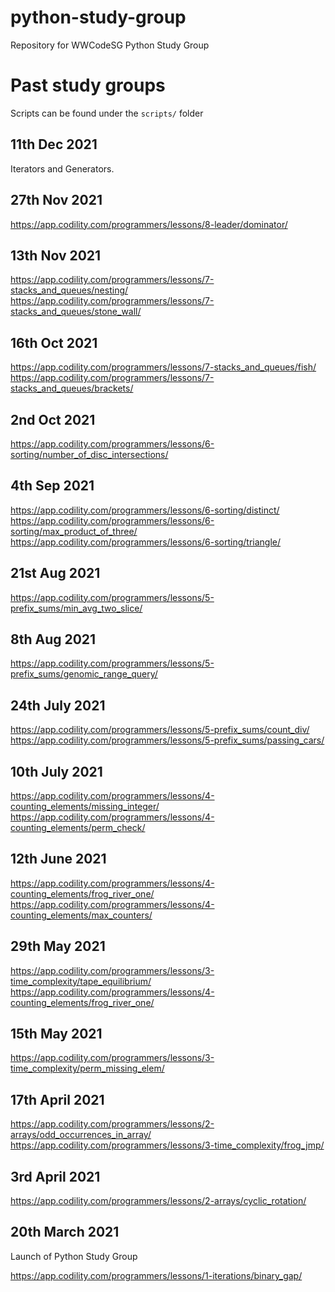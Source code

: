 # python-study-group

Repository for WWCodeSG Python Study Group


# Past study groups
Scripts can be found under the `scripts/` folder

## 11th Dec 2021
Iterators and Generators.

## 27th Nov 2021
https://app.codility.com/programmers/lessons/8-leader/dominator/  

## 13th Nov 2021
https://app.codility.com/programmers/lessons/7-stacks_and_queues/nesting/  
https://app.codility.com/programmers/lessons/7-stacks_and_queues/stone_wall/

## 16th Oct 2021
https://app.codility.com/programmers/lessons/7-stacks_and_queues/fish/  
https://app.codility.com/programmers/lessons/7-stacks_and_queues/brackets/

## 2nd Oct 2021
https://app.codility.com/programmers/lessons/6-sorting/number_of_disc_intersections/

## 4th Sep 2021
https://app.codility.com/programmers/lessons/6-sorting/distinct/  
https://app.codility.com/programmers/lessons/6-sorting/max_product_of_three/   
https://app.codility.com/programmers/lessons/6-sorting/triangle/   

## 21st Aug 2021
https://app.codility.com/programmers/lessons/5-prefix_sums/min_avg_two_slice/

## 8th Aug 2021
https://app.codility.com/programmers/lessons/5-prefix_sums/genomic_range_query/   

##  24th July 2021
https://app.codility.com/programmers/lessons/5-prefix_sums/count_div/  
https://app.codility.com/programmers/lessons/5-prefix_sums/passing_cars/

## 10th July 2021
https://app.codility.com/programmers/lessons/4-counting_elements/missing_integer/  
https://app.codility.com/programmers/lessons/4-counting_elements/perm_check/

## 12th June 2021
https://app.codility.com/programmers/lessons/4-counting_elements/frog_river_one/
https://app.codility.com/programmers/lessons/4-counting_elements/max_counters/

## 29th May 2021
https://app.codility.com/programmers/lessons/3-time_complexity/tape_equilibrium/  
https://app.codility.com/programmers/lessons/4-counting_elements/frog_river_one/

## 15th May 2021
https://app.codility.com/programmers/lessons/3-time_complexity/perm_missing_elem/

## 17th April 2021
https://app.codility.com/programmers/lessons/2-arrays/odd_occurrences_in_array/  
https://app.codility.com/programmers/lessons/3-time_complexity/frog_jmp/

## 3rd April 2021
https://app.codility.com/programmers/lessons/2-arrays/cyclic_rotation/

## 20th March 2021

Launch of Python Study Group

https://app.codility.com/programmers/lessons/1-iterations/binary_gap/
